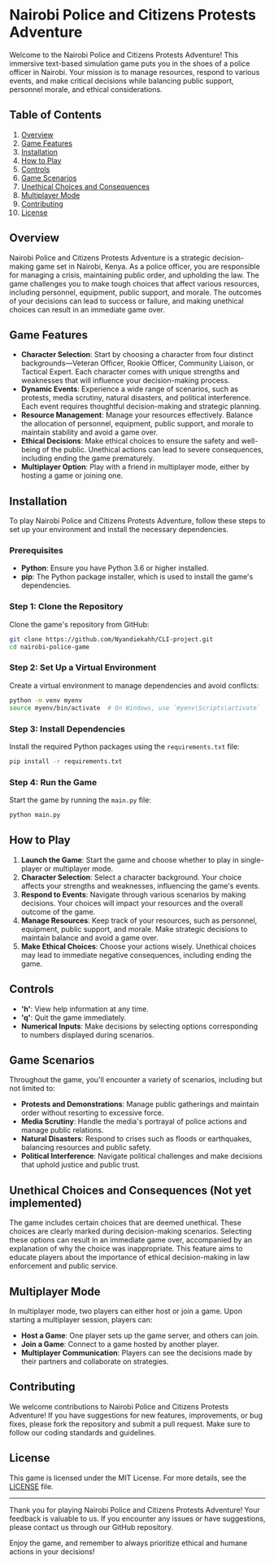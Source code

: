 # Nairobi Police and Citizens Protests Adventure

Welcome to the Nairobi Police and Citizens Protests Adventure! This immersive text-based simulation game puts you in the shoes of a police officer in Nairobi. Your mission is to manage resources, respond to various events, and make critical decisions while balancing public support, personnel morale, and ethical considerations.

## Table of Contents

1. [Overview](#overview)
2. [Game Features](#game-features)
3. [Installation](#installation)
4. [How to Play](#how-to-play)
5. [Controls](#controls)
6. [Game Scenarios](#game-scenarios)
7. [Unethical Choices and Consequences](#unethical-choices-and-consequences)
8. [Multiplayer Mode](#multiplayer-mode)
9. [Contributing](#contributing)
10. [License](#license)

## Overview

Nairobi Police and Citizens Protests Adventure is a strategic decision-making game set in Nairobi, Kenya. As a police officer, you are responsible for managing a crisis, maintaining public order, and upholding the law. The game challenges you to make tough choices that affect various resources, including personnel, equipment, public support, and morale. The outcomes of your decisions can lead to success or failure, and making unethical choices can result in an immediate game over.

## Game Features

- **Character Selection**: Start by choosing a character from four distinct backgrounds—Veteran Officer, Rookie Officer, Community Liaison, or Tactical Expert. Each character comes with unique strengths and weaknesses that will influence your decision-making process.
- **Dynamic Events**: Experience a wide range of scenarios, such as protests, media scrutiny, natural disasters, and political interference. Each event requires thoughtful decision-making and strategic planning.
- **Resource Management**: Manage your resources effectively. Balance the allocation of personnel, equipment, public support, and morale to maintain stability and avoid a game over.
- **Ethical Decisions**: Make ethical choices to ensure the safety and well-being of the public. Unethical actions can lead to severe consequences, including ending the game prematurely.
- **Multiplayer Option**: Play with a friend in multiplayer mode, either by hosting a game or joining one.

## Installation

To play Nairobi Police and Citizens Protests Adventure, follow these steps to set up your environment and install the necessary dependencies.

### Prerequisites

- **Python**: Ensure you have Python 3.6 or higher installed.
- **pip**: The Python package installer, which is used to install the game's dependencies.

### Step 1: Clone the Repository

Clone the game's repository from GitHub:

```bash
git clone https://github.com/Nyandiekahh/CLI-project.git
cd nairobi-police-game
```

### Step 2: Set Up a Virtual Environment

Create a virtual environment to manage dependencies and avoid conflicts:

```bash
python -m venv myenv
source myenv/bin/activate  # On Windows, use `myenv\Scripts\activate`
```

### Step 3: Install Dependencies

Install the required Python packages using the `requirements.txt` file:

```bash
pip install -r requirements.txt
```

### Step 4: Run the Game

Start the game by running the `main.py` file:

```bash
python main.py
```

## How to Play

1. **Launch the Game**: Start the game and choose whether to play in single-player or multiplayer mode.
2. **Character Selection**: Select a character background. Your choice affects your strengths and weaknesses, influencing the game's events.
3. **Respond to Events**: Navigate through various scenarios by making decisions. Your choices will impact your resources and the overall outcome of the game.
4. **Manage Resources**: Keep track of your resources, such as personnel, equipment, public support, and morale. Make strategic decisions to maintain balance and avoid a game over.
5. **Make Ethical Choices**: Choose your actions wisely. Unethical choices may lead to immediate negative consequences, including ending the game.

## Controls

- **'h'**: View help information at any time.
- **'q'**: Quit the game immediately.
- **Numerical Inputs**: Make decisions by selecting options corresponding to numbers displayed during scenarios.

## Game Scenarios

Throughout the game, you'll encounter a variety of scenarios, including but not limited to:

- **Protests and Demonstrations**: Manage public gatherings and maintain order without resorting to excessive force.
- **Media Scrutiny**: Handle the media's portrayal of police actions and manage public relations.
- **Natural Disasters**: Respond to crises such as floods or earthquakes, balancing resources and public safety.
- **Political Interference**: Navigate political challenges and make decisions that uphold justice and public trust.

## Unethical Choices and Consequences  (Not yet implemented)

The game includes certain choices that are deemed unethical. These choices are clearly marked during decision-making scenarios. Selecting these options can result in an immediate game over, accompanied by an explanation of why the choice was inappropriate. This feature aims to educate players about the importance of ethical decision-making in law enforcement and public service.

## Multiplayer Mode

In multiplayer mode, two players can either host or join a game. Upon starting a multiplayer session, players can:

- **Host a Game**: One player sets up the game server, and others can join.
- **Join a Game**: Connect to a game hosted by another player.
- **Multiplayer Communication**: Players can see the decisions made by their partners and collaborate on strategies.

## Contributing

We welcome contributions to Nairobi Police and Citizens Protests Adventure! If you have suggestions for new features, improvements, or bug fixes, please fork the repository and submit a pull request. Make sure to follow our coding standards and guidelines.

## License

This game is licensed under the MIT License. For more details, see the [LICENSE](LICENSE) file.

---

Thank you for playing Nairobi Police and Citizens Protests Adventure! Your feedback is valuable to us. If you encounter any issues or have suggestions, please contact us through our GitHub repository.

Enjoy the game, and remember to always prioritize ethical and humane actions in your decisions!